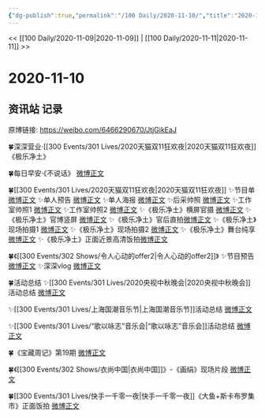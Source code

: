 ```yaml
---
{"dg-publish":true,"permalink":"/100 Daily/2020-11-10/","title":"2020-11-10","created":"2023-04-08T16:48:55.276+08:00","updated":"2023-04-08T16:49:58.729+08:00"}
---
```



<< [[100 Daily/2020-11-09\|2020-11-09]] | [[100 Daily/2020-11-11\|2020-11-11]] >>

# 2020-11-10

## 资讯站 记录

原博链接: https://weibo.com/6466290670/JtjGikEaJ

🍀深深营业·[[300 Events/301 Lives/2020天猫双11狂欢夜\|2020天猫双11狂欢夜]]《极乐净土》 [](https://m.weibo.cn/1736988591/4569857146751391)

🍀每日早安·《不说话》 [微博正文](https://m.weibo.cn/6466290670/4569622651342941)

🍀[[300 Events/301 Lives/2020天猫双11狂欢夜\|2020天猫双11狂欢夜]]
✨节目单 [微博正文](https://m.weibo.cn/6466290670/4569746932499624)
✨单人预告 [微博正文](https://m.weibo.cn/6466290670/4569781560157663)
✨单人海报 [微博正文](https://m.weibo.cn/6466290670/4569783305773132)
✨后采帅照 [微博正文](https://m.weibo.cn/6466290670/4569660979419449)
✨工作室帅照1 [微博正文](https://m.weibo.cn/6466290670/4569826141931867)
✨工作室帅照2 [微博正文](https://m.weibo.cn/6466290670/4569845377276232)
✨《极乐净土》横屏官摄 [微博正文](https://m.weibo.cn/6466290670/4569841313525259)
✨《极乐净土》官博竖屏 [微博正文](https://m.weibo.cn/6466290670/4569844299607606)
✨《极乐净土》官后直拍[微博正文](https://m.weibo.cn/6466290670/4569902134854863)
✨《极乐净土》现场拍摄1 [微博正文](https://m.weibo.cn/6466290670/4569846660476007)
✨《极乐净土》现场拍摄2 [微博正文](https://m.weibo.cn/6466290670/4569847667891113)
✨《极乐净土》舞台纯享 [微博正文](https://m.weibo.cn/6466290670/4569858073964242)
✨《极乐净土》正面近景高清饭拍[微博正文](https://m.weibo.cn/5516625428/4569868400332252)

🍀《[[300 Events/302 Shows/令人心动的offer2\|令人心动的offer2]]》
✨节目预告 [微博正文](https://m.weibo.cn/6466290670/4569711276202315)
✨深深vlog [微博正文](https://m.weibo.cn/6466290670/4569736170438882)

🍀活动总结
✨[[300 Events/301 Lives/2020央视中秋晚会\|2020央视中秋晚会]]活动总结 [微博正文](https://m.weibo.cn/6466290670/4569683246454662)

✨[[300 Events/301 Lives/上海国潮音乐节\|上海国潮音乐节]]活动总结 [微博正文](https://m.weibo.cn/6466290670/4569685423301504)

✨[[300 Events/301 Lives/“歌以咏志”音乐会\|“歌以咏志”音乐会]]活动总结 [微博正文](https://m.weibo.cn/6466290670/4569721497986483)

🍀《宝藏周记》第19期 [微博正文](https://m.weibo.cn/6466290670/4569829295793600)

🍀《[[300 Events/302 Shows/衣尚中国\|衣尚中国]]》-《画绢》现场片段 [微博正文](https://m.weibo.cn/6466290670/4569772974670921)

🍀[[300 Events/301 Lives/快手一千零一夜\|快手一千零一夜]]《大鱼+斯卡布罗集市》正面饭拍 [微博正文](https://m.weibo.cn/5516625428/4569647971567370)
